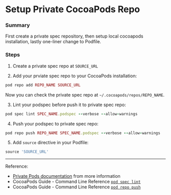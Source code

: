 # Setup Private CocoaPods Repo

### Summary
First create a private spec repository, then setup local cocoapods installation, lastly one-liner change to Podfile.

### Steps
1. Create a private spec repo at `SOURCE_URL`

2. Add your prviate spec repo to your CocoaPods installation:
```ruby
pod repo add REPO_NAME SOURCE_URL
```
Now you can check the private spec repo at `~/.cocoapods/repos/REPO_NAME`.

3. Lint your podspec before push it to private spec repo:
```ruby
pod spec lint SPEC_NAME.podspec --verbose --allow-warnings
```

4. Push your podspec to private spec repo:
```ruby
pod repo push REPO_NAME SPEC_NAME.podspec --verbose --allow-warnings
```

5. Add `source` directive in your Podfile:
```ruby
source 'SOURCE_URL'
```
---
Reference:
- [Private Pods documentation](https://guides.cocoapods.org/making/private-cocoapods.html) from more information
- CocoaPods Guide - Command Line Reference [`pod spec lint`](https://guides.cocoapods.org/terminal/commands.html#pod_spec_lint)
- CocoaPods Guide - Command Line Reference [`pod repo push`](https://guides.cocoapods.org/terminal/commands.html#pod_repo_push)
